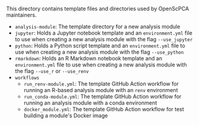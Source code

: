 This directory contains template files and directories used by OpenScPCA maintainers.

- `analysis-module`: The template directory for a new analysis module
- `jupyter`: Holds a Jupyter notebook template and an `environment.yml` file to use when creating a new analysis module with the flag `--use_jupyter`
- `python`: Holds a Python script template and an `environment.yml` file to use when creating a new analysis module with the flag `--use_python`
- `rmarkdown`: Holds an R Markdown notebook template and an `environment.yml` file to use when creating a new analysis module with the flag `--use_r` or `--use_renv`
- `workflows`
  - `run_renv-module.yml`: The template GitHub Action workflow for running an R-based analysis module with an `renv` environment
  - `run_conda-module.yml`: The template GitHub Action workflow for running an analysis module with a conda environment
  - `docker_module.yml`: The template GitHub Action workflow for test building a module's Docker image
